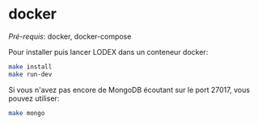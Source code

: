# docker

_Pré-requis_: docker, docker-compose

Pour installer puis lancer LODEX dans un conteneur docker:

```bash
make install
make run-dev
```

Si vous n'avez pas encore de MongoDB écoutant sur le port 27017, vous pouvez utiliser:

```bash
make mongo
```

